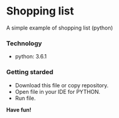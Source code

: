 # Shopping list
A simple example of shopping list (python)

### Technology

* python: 3.6.1

### Getting starded

* Download this file or copy repository.
* Open file in your IDE for PYTHON.
* Run file.


**Have fun!**
